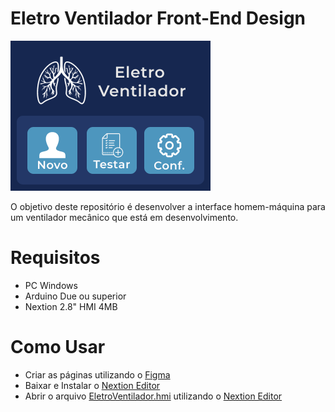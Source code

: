 # Eletro Ventilador Front-End Design

![Main Menu](/Images%20and%20Icons/Main%20Menu.png)

O objetivo deste repositório é desenvolver a interface homem-máquina para um ventilador mecânico que está em desenvolvimento.

# Requisitos

- PC Windows
- Arduino Due ou superior
- Nextion 2.8" HMI 4MB

# Como Usar

- Criar as páginas utilizando o [Figma](https://www.figma.com/)
- Baixar e Instalar o [Nextion Editor](https://nextion.tech/nextion-editor/)
- Abrir o arquivo [EletroVentilador.hmi](/EletroVentilador.HMI) utilizando o [Nextion Editor](https://nextion.tech/nextion-editor/)
